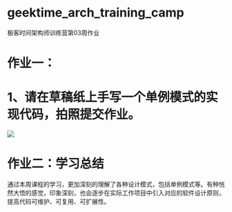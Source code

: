 # geektime_arch_training_camp
极客时间架构师训练营第03周作业

# 作业一：
# 1、请在草稿纸上手写一个单例模式的实现代码，拍照提交作业。
![](./singleton.png)

# 作业二：学习总结
通过本周课程的学习，更加深刻的理解了各种设计模式，包括单例模式等。有种恍然大悟的感觉，印象深刻，也会逐步在实际工作项目中引入对应的软件设计原则，提高代码可维护、可复用、可扩展性。
